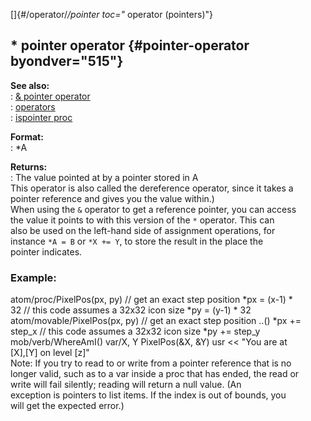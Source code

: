 []{#/operator/*/pointer toc="* operator (pointers)"}    
## \* pointer operator {#pointer-operator byondver="515"}    
**See also:**    
:   [& pointer operator](/ref/operator/&/pointer/pointer.md)    
:   [operators](/ref/operator/operator.md)    
:   [ispointer proc](/ref/proc/ispointer/ispointer.md)    
<!-- -->    
**Format:**    
:   \*A    
<!-- -->    
**Returns:**    
:   The value pointed at by a pointer stored in A    
This operator is also called the dereference operator, since it takes a    
pointer reference and gives you the value within.)    
When using the `&` operator to get a reference pointer, you can access    
the value it points to with this version of the `*` operator. This can    
also be used on the left-hand side of assignment operations, for    
instance `*A = B` or `*X += Y`, to store the result in the place the    
pointer indicates.    
### Example:    
atom/proc/PixelPos(px, py) // get an exact step position \*px = (x-1) \*    
32 // this code assumes a 32x32 icon size \*py = (y-1) \* 32    
atom/movable/PixelPos(px, py) // get an exact step position ..() \*px +=    
step_x // this code assumes a 32x32 icon size \*py += step_y    
mob/verb/WhereAmI() var/X, Y PixelPos(&X, &Y) usr \<\< \"You are at    
\[X\],\[Y\] on level \[z\]\"    
Note: If you try to read to or write from a pointer reference that is no    
longer valid, such as to a var inside a proc that has ended, the read or    
write will fail silently; reading will return a null value. (An    
exception is pointers to list items. If the index is out of bounds, you    
will get the expected error.)  